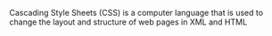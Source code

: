 Cascading Style Sheets (CSS) is a computer language that is used to change the layout and structure of web pages in XML and HTML